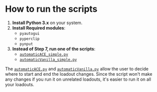# How to run the scripts

1. **Install Python 3.x** on your system.
2. **Install Required modules**:
   - `pyautogui`
   - `pyperclip`
   - `pynput`
3. **Instead of Step 7, run one of the scripts**:
   - [`automaticACE_simple.py`](./automaticACE_simple.py)
   - [`automaticVanilla_simple.py`](./automaticVanilla_simple.py)

The [`automaticACE.py`](./automaticACE.py) and [`automaticVanilla.py`](./automaticVanilla.py) allow the user to decide where to start and end the loadout changes. 
Since the script won't make any changes if you run it on unrelated loadouts, it's easier to run it on all your loadouts.
